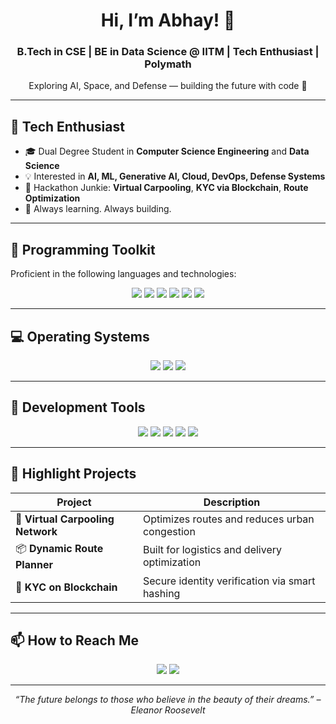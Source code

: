 <h1 align="center">Hi, I’m Abhay! 🚀</h1>
<h3 align="center">B.Tech in CSE | BE in Data Science @ IITM | Tech Enthusiast | Polymath</h3>
<p align="center">Exploring AI, Space, and Defense — building the future with code 🚀</p>

---

## 🌟 Tech Enthusiast

- 🎓 Dual Degree Student in **Computer Science Engineering** and **Data Science**
- 💡 Interested in **AI, ML, Generative AI, Cloud, DevOps, Defense Systems**
- 🚀 Hackathon Junkie: **Virtual Carpooling**, **KYC via Blockchain**, **Route Optimization**
- 🧠 Always learning. Always building.

---

## 🧰 Programming Toolkit

Proficient in the following languages and technologies:

<p align="center">
  <img src="https://img.shields.io/badge/-Python-3776AB?style=for-the-badge&logo=python&logoColor=white" />
  <img src="https://img.shields.io/badge/-MySQL-4479A1?style=for-the-badge&logo=mysql&logoColor=white" />
  <img src="https://img.shields.io/badge/-HTML5-E34F26?style=for-the-badge&logo=html5&logoColor=white" />
  <img src="https://img.shields.io/badge/-CSS3-1572B6?style=for-the-badge&logo=css3&logoColor=white" />
  <img src="https://img.shields.io/badge/-JavaScript-F7DF1E?style=for-the-badge&logo=javascript&logoColor=black" />
  <img src="https://img.shields.io/badge/-GitHub-181717?style=for-the-badge&logo=github&logoColor=white" />
</p>

---

## 💻 Operating Systems

<p align="center">
  <img src="https://img.shields.io/badge/-Windows-0078D6?style=for-the-badge&logo=windows&logoColor=white" />
  <img src="https://img.shields.io/badge/-Linux-FCC624?style=for-the-badge&logo=linux&logoColor=black" />
  <img src="https://img.shields.io/badge/-Unix-003B57?style=for-the-badge&logo=gnu-bash&logoColor=white" />
</p>

---

## 🧪 Development Tools

<p align="center">
  <img src="https://img.shields.io/badge/-Git-F05032?style=for-the-badge&logo=git&logoColor=white" />
  <img src="https://img.shields.io/badge/-VSCode-007ACC?style=for-the-badge&logo=visual-studio-code&logoColor=white" />
  <img src="https://img.shields.io/badge/-SQLite-003B57?style=for-the-badge&logo=sqlite&logoColor=white" />
  <img src="https://img.shields.io/badge/-MongoDB-47A248?style=for-the-badge&logo=mongodb&logoColor=white" />
  <img src="https://img.shields.io/badge/-Docker-2496ED?style=for-the-badge&logo=docker&logoColor=white" />
</p>

---

<!-- ## 📈 GitHub Stats

<p align="center">
  <img src="https://github-readme-stats.vercel.app/api?username=your-github-username&show_icons=true&theme=github_dark" />
  <br/>
  <img src="https://streak-stats.demolab.com/?user=your-github-username&theme=dark" />
</p> 



## 📊 GitHub Stats

<div align="center">

<a href="https://github.com/Mr-Spectr">
  <img height="180em" src="https://github-readme-stats.vercel.app/api?username=your-github-username&show_icons=true&theme=radical&hide_border=true&count_private=true" />
</a>
<a href="https://github.com/Mr-Spectr">
  <img height="180em" src="https://github-readme-stats.vercel.app/api/top-langs/?username=your-github-username&layout=compact&theme=radical&hide_border=true" />
</a>

</div>
-->



## 📂 Highlight Projects

| Project | Description |
|--------|-------------|
| 🚗 **Virtual Carpooling Network** | Optimizes routes and reduces urban congestion |
| 📦 **Dynamic Route Planner** | Built for logistics and delivery optimization |
| 🔐 **KYC on Blockchain** | Secure identity verification via smart hashing |

---

## 📫 How to Reach Me

<p align="center">
  <a href="abhayrawat306@gmail.com"><img src="https://img.shields.io/badge/-Email-D14836?style=for-the-badge&logo=gmail&logoColor=white" /></a>
  <a href="https://www.linkedin.com/in/abhay-rawat-790b24288/"><img src="https://img.shields.io/badge/-LinkedIn-0077B5?style=for-the-badge&logo=linkedin&logoColor=white" /></a>
</p>

---

<p align="center"><em>“The future belongs to those who believe in the beauty of their dreams.” – Eleanor Roosevelt</em></p>






